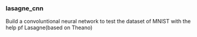 ### lasagne_cnn   
Build a convoluntional neural network to test the dataset of MNIST with the help pf Lasagne(based on Theano)
